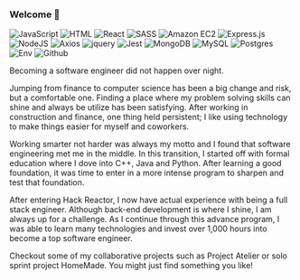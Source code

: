 ### Welcome 👋
![JavaScript](https://img.shields.io/badge/javascript-%23323330.svg?style=for-the-badge&logo=javascript&logoColor=%23F7DF1E)
![HTML](https://img.shields.io/badge/HTML5-E34F26.svg?style=for-the-badge&logo=HTML5&logoColor=white)
![React](https://img.shields.io/badge/react-%2320232a.svg?style=for-the-badge&logo=react&logoColor=%2361DAFB)
![SASS](https://img.shields.io/badge/SASS-hotpink.svg?style=for-the-badge&logo=SASS&logoColor=white)
![Amazon EC2](https://img.shields.io/badge/Amazon%20EC2-FF9900.svg?style=for-the-badge&logo=Amazon-EC2&logoColor=white)
![Express.js](https://img.shields.io/badge/express.js-%23404d59.svg?style=for-the-badge&logo=express&logoColor=%2361DAFB)
![NodeJS](https://img.shields.io/badge/node.js-6DA55F?style=for-the-badge&logo=node.js&logoColor=white)
![Axios](https://img.shields.io/badge/-Axios-671ddf?logo=axios&logoColor=black&style=for-the-badge)
![jquery](https://img.shields.io/badge/jQuery-0769AD.svg?style=for-the-badge&logo=jQuery&logoColor=white)
![Jest](https://img.shields.io/badge/Jest-323330?style=for-the-badge&logo=Jest&logoColor=white)
![MongoDB](https://img.shields.io/badge/MongoDB-47A248.svg?style=for-the-badge&logo=MongoDB&logoColor=white)
![MySQL](https://img.shields.io/badge/MySQL-4479A1.svg?style=for-the-badge&logo=MySQL&logoColor=white)
![Postgres](https://img.shields.io/badge/PostgreSQL-4169E1.svg?style=for-the-badge&logo=PostgreSQL&logoColor=white)
![Env](https://img.shields.io/badge/.ENV-ECD53F.svg?style=for-the-badge&logo=dotenv&logoColor=black)
![Github](https://img.shields.io/badge/GitHub-181717.svg?style=for-the-badge&logo=GitHub&logoColor=white)

Becoming a software engineer did not happen over night. 

Jumping from finance to computer science has been a big change and risk, but a comfortable one. Finding a place where my problem solving skills can shine and always be utilize has been satisfying. After working in construction and finance, one thing held persistent; I like using technology to make things easier for myself and coworkers. 

Working smarter not harder was always my motto and I found that software engineering met me in the middle. In this transition, I started off with formal education where I dove into C++, Java and Python. After learning a good foundation, it was time to enter in a more intense program to sharpen and test that foundation. 

After entering Hack Reactor, I now have actual experience with being a full stack engineer. Although back-end development is where I shine, I am always up for a challenge. As I continue through this advance program, I was able to learn many technologies and invest over 1,000 hours into become a top software engineer.

Checkout some of my collaborative projects such as Project Atelier or solo sprint project HomeMade. You might just find something you like! 

<!--


**Soniapotato/Soniapotato** is a ✨ _special_ ✨ repository because its `README.md` (this file) appears on your GitHub profile.

Here are some ideas to get you started:

- 🔭 I’m currently working on ...
- 🌱 I’m currently learning ...
- 👯 I’m looking to collaborate on ...
- 🤔 I’m looking for help with ...
- 💬 Ask me about ...
- 📫 How to reach me: ...
- 😄 Pronouns: ...
- ⚡ Fun fact: ...
-->
